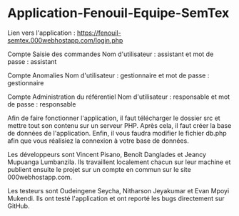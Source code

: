# Application-Fenouil-Equipe-SemTex


Lien vers l'application : https://fenouil-semtex.000webhostapp.com/login.php

Compte Saisie des commandes Nom d'utilisateur : assistant et mot de passe : assistant 

Compte Anomalies Nom d'utilisateur : gestionnaire et mot de passe : gestionnaire 

Compte Administration du référentiel Nom d'utilisateur : responsable et mot de passe : responsable 

Afin de faire fonctionner l'application, il faut télécharger le dossier src et mettre tout son contenu sur un serveur PHP. Après cela, il faut créer la base de données de l'application. Enfin, il vous faudra modifier le fichier db.php afin que vous réalisiez la connexion à votre base de données.

Les développeurs sont Vincent Pisano, Benoît Danglades et Jeancy Mupuanga Lumbanzila. Ils travaillent localement chacun sur leur machine et publient ensuite le projet sur un compte en commun sur le site 000webhostapp.com.

Les testeurs sont Oudeingene Seycha, Nitharson Jeyakumar et Evan Mpoyi Mukendi. Ils ont testé l'application et ont reporté les bugs directement sur GitHub.
